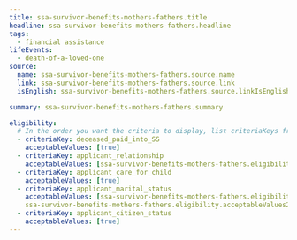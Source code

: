 ```yaml
---
title: ssa-survivor-benefits-mothers-fathers.title
headline: ssa-survivor-benefits-mothers-fathers.headline
tags:
  - financial assistance
lifeEvents:
  - death-of-a-loved-one
source:
  name: ssa-survivor-benefits-mothers-fathers.source.name
  link: ssa-survivor-benefits-mothers-fathers.source.link
  isEnglish: ssa-survivor-benefits-mothers-fathers.source.linkIsEnglish

summary: ssa-survivor-benefits-mothers-fathers.summary

eligibility:
  # In the order you want the criteria to display, list criteriaKeys from the csv here, each followed by a comma-separated list of which values indicate eligibility for that criteria. Wrap individual values in quotes if they have inner commas.
  - criteriaKey: deceased_paid_into_SS
    acceptableValues: [true]
  - criteriaKey: applicant_relationship
    acceptableValues: [ssa-survivor-benefits-mothers-fathers.eligibility.acceptableValues]
  - criteriaKey: applicant_care_for_child
    acceptableValues: [true]
  - criteriaKey: applicant_marital_status
    acceptableValues: [ssa-survivor-benefits-mothers-fathers.eligibility.acceptableValues1, 
    ssa-survivor-benefits-mothers-fathers.eligibility.acceptableValues2]
  - criteriaKey: applicant_citizen_status
    acceptableValues: [true]
---
```

